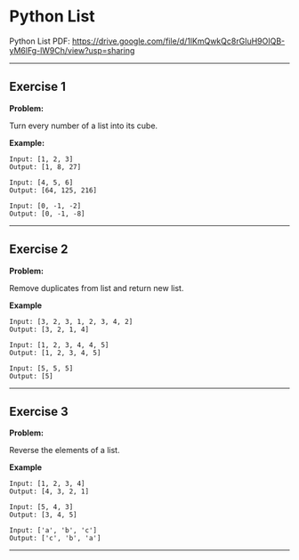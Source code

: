 # Python List

Python List PDF:
https://drive.google.com/file/d/1lKmQwkQc8rGIuH9OIQB-yM6lFg-lW9Ch/view?usp=sharing


---

## Exercise 1

**Problem:**

Turn every number of a list into its cube.

**Example:**

 	Input: [1, 2, 3]
	Output: [1, 8, 27]
	
	Input: [4, 5, 6]
	Output: [64, 125, 216]
	
	Input: [0, -1, -2]
	Output: [0, -1, -8]


---

## Exercise 2

**Problem:**

Remove duplicates from list and return new list.

**Example**
	
	Input: [3, 2, 3, 1, 2, 3, 4, 2]
	Output: [3, 2, 1, 4]
	
	Input: [1, 2, 3, 4, 4, 5]
	Output: [1, 2, 3, 4, 5]
	
	Input: [5, 5, 5]
	Output: [5]

---

## Exercise 3

**Problem:**

Reverse the elements of a list.

**Example**

	Input: [1, 2, 3, 4]
	Output: [4, 3, 2, 1]
	
	Input: [5, 4, 3]
	Output: [3, 4, 5]
	
	Input: ['a', 'b', 'c']
	Output: ['c', 'b', 'a']

---


